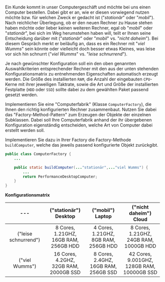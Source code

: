 Ein Kunde kommt in unser Computergeschäft und möchte bei uns einen Computer
bestellen. Dabei gibt er an, wie er diesen vorwiegend nutzen möchte bzw. für
welchen Zweck er gedacht ist ("_stationär_" oder "_mobil_"). Nach reichlicher
Überlegung, ob er den neuen Rechner zu Hause stehen haben möchte oder lieber
keinen weiteren Rechner, egal ob "_mobil_" oder "_stationär_", bei sich im Weg
herumstehen haben will, teilt er Ihnen seine Entscheidung darüber mit
("_stationär_" oder "_mobil_" vs. "_nicht daheim_"). Bei diesem Gespräch merkt er
beiläufig an, dass es ein Rechner mit "_viel Wumms_" sein könnte oder vielleicht
doch besser etwas Kleines, was leise vor sich hin schnurrt ("_viel Wumms_" vs.
"_leise schnurrend_").

Je nach gewünschter Konfiguration soll ein den oben genannten Auswahlkriterien
entsprechender Rechner mit den aus der unten stehenden Konfigurationsmatrix zu
entnehmenden Eigenschaften automatisch erzeugt werden. Die Größe des installierten
`RAM`, die Anzahl der eingebauten `CPU`-Kerne mit ihrer jeweiligen Taktrate,
sowie die Art und Größe der installierten Festplatte (`HDD` oder `SSD`) sollte
dabei zu dem gewählten Paket passend gesetzt werden.

Implementieren Sie eine "Computerfabrik" (Klasse `ComputerFactory`), die Ihnen
den richtig konfigurierten Rechner zusammenbaut. Nutzen Sie dabei das
"Factory-Method-Pattern" zum Erzeugen der Objekte der einzelnen Subklassen. Dabei
soll Ihre Computerfabrik anhand der ihr übergebenen Konfiguration eigenständig
entscheiden, welche Art von Computer dabei erstellt werden soll.

Implementieren Sie dazu in Ihrer Factory die Factory-Methode `buildComputer`,
welche das jeweils passend konfigurierte Objekt zurückgibt.

```java
public class ComputerFactory {
    ...

    public static buildComputer(..."stationär",..."viel Wumms") {
        ...
        return PerformanceDesktopComputer;
    }
}
```

**Konfigurationsmatrix**

|         ---          |           ("stationär") Desktop           |            ("mobil") Laptop             |            ("nicht daheim") Cloud             |
|:--------------------:|:-----------------------------------------:|:---------------------------------------:|:---------------------------------------------:|
| ("leise schnurrend") | 8 Cores, 1.21GHZ,<br>16GB RAM, 256GB HDD  | 4 Cores, 1.21GHZ,<br>8GB RAM, 256GB HDD |   8 Cores, 1.21GHZ,<br>24GB RAM, 1000GB HDD   |
|    ("viel Wumms")    | 16 Cores, 4.2GHZ,<br>32GB RAM, 2000GB SSD | 8 Cores, 2.4GHZ,<br>16GB RAM, 256GB SSD | 42 Cores, 9.001GHZ,<br>128GB RAM, 10000GB SSD |
